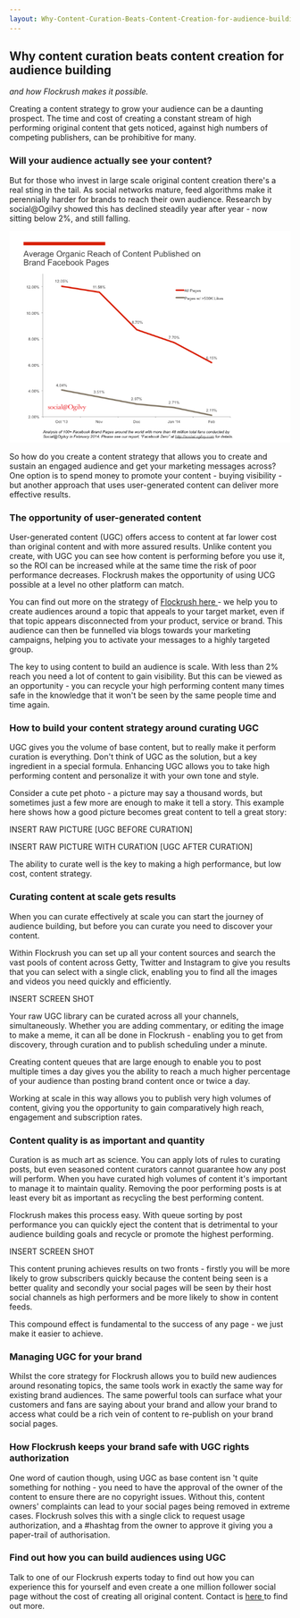 ```yaml
---
layout: Why-Content-Curation-Beats-Content-Creation-for-audience-building.html
---
```


<div class="ui left vertical stripe segment">
  <div class="ui left text container">
  <h2>
    Why content curation beats content creation for audience building
  </h2>
  <p><i>and how Flockrush makes it possible.</i></p>
  <p>Creating a content strategy to grow your audience can be a daunting prospect. The time and cost of creating a constant stream of high performing original content that gets noticed, against high numbers of competing publishers, can be prohibitive for many.
  </p>
  <h3 class="ui header">
    Will your audience actually see your content?
  </h3>
  <p>But for those who invest in large scale original content creation there's a real sting in the tail. As social networks mature, feed algorithms make it perennially harder for brands to reach their own audience. Research by social@Ogilvy showed this has
      declined steadily year after year - now sitting below 2%, and still falling.
  </p>
  <p><img class="ui fluid image" src="/img/Organic-Reach-Chart.png" alt="Ogilvy  Facebook Organic Reach Report"></p>
  <p>So how do you create a content strategy that allows you to create and sustain an engaged audience and get your marketing messages across? One option is to spend money to promote your content - buying visibility - but another approach that uses user-generated
      content can deliver more effective results.
  </p>
  <h3 class="ui header">
    The opportunity of user-generated content
  </h3>
  <p>User-generated content (UGC) offers access to content at far lower cost than original content and with more assured results. Unlike content you create, with UGC you can see how content is performing before you use it, so the ROI can be increased while
      at the same time the risk of poor performance decreases. Flockrush makes the opportunity of using UCG possible at a level no other platform can match.
  </p>
  <p>You can find out more on the strategy of
      <a href="/resources/How-to-build-an-audience-of-one-million-fans-in-ten-steps/">Flockrush here </a> - we help you to create audiences around a topic that appeals to your target market, even if that topic appears disconnected from your product, service
      or brand. This audience can then be funnelled via blogs towards your marketing campaigns, helping you to activate your messages to a highly targeted group.
  </p>
  <p>The key to using content to build an audience is scale. With less than 2% reach you need a lot of content to gain visibility. But this can be viewed as an opportunity - you can recycle your high performing content many times safe in the knowledge that
      it won't be seen by the same people time and time again.
  </p>
  <h3 class="ui header">
    How to build your content strategy around curating UGC
  </h3>
  <p>UGC gives you the volume of base content, but to really make it perform curation is everything. Don't think of UGC as the solution, but a key ingredient in a special formula. Enhancing UGC allows you to take high performing content and personalize it
      with your own tone and style.
  </p>
  <p>Consider a cute pet photo - a picture may say a thousand words, but sometimes just a few more are enough to make it tell a story. This example here shows how a good picture becomes great content to tell a great story:
  </p>
  <p>INSERT RAW PICTURE [UGC BEFORE CURATION]
  </p>
  <p>INSERT RAW PICTURE WITH CURATION [UGC AFTER CURATION]
  </p>
  <p>The ability to curate well is the key to making a high performance, but low cost, content strategy.
  </p>
  <h3 class="ui header">
    Curating content at scale gets results
  </h3>
  <p>When you can curate effectively at scale you can start the journey of audience building, but before you can curate you need to discover your content.
  </p>
  <p>Within Flockrush you can set up all your content sources and search the vast pools of content across Getty, Twitter and Instagram to give you results that you can select with a single click, enabling you to find all the images and videos you need quickly
      and efficiently.
  </p>
  <p>INSERT SCREEN SHOT
  </p>
  <p>Your raw UGC library can be curated across all your channels, simultaneously. Whether you are adding commentary, or editing the image to make a meme, it can all be done in Flockrush - enabling you to get from discovery, through curation and to publish
      scheduling under a minute.
  </p>
  <p>Creating content queues that are large enough to enable you to post multiple times a day gives you the ability to reach a much higher percentage of your audience than posting brand content once or twice a day.
  </p>
  <p>Working at scale in this way allows you to publish very high volumes of content, giving you the opportunity to gain comparatively high reach, engagement and subscription rates.
  </p>
  <h3 class="ui header">
    Content quality is as important and quantity
  </h3>
  <p>Curation is as much art as science. You can apply lots of rules to curating posts, but even seasoned content curators cannot guarantee how any post will perform. When you have curated high volumes of content it's important to manage it to maintain quality.
      Removing the poor performing posts is at least every bit as important as recycling the best performing content.
  </p>
  <p>Flockrush makes this process easy. With queue sorting by post performance you can quickly eject the content that is detrimental to your audience building goals and recycle or promote the highest performing.
  </p>
  <p>INSERT SCREEN SHOT
  </p>
  <p>This content pruning achieves results on two fronts - firstly you will be more likely to grow subscribers quickly because the content being seen is a better quality and secondly your social pages will be seen by their host social channels as high performers
      and be more likely to show in content feeds.
  </p>
  <p>This compound effect is fundamental to the success of any page - we just make it easier to achieve.
  </p>
  <h3 class="ui header">
    Managing UGC for your brand
  </h3>
  <p>Whilst the core strategy for Flockrush allows you to build new audiences around resonating topics, the same tools work in exactly the same way for existing brand audiences. The same powerful tools can surface what your customers and fans are saying about
      your brand and allow your brand to access what could be a rich vein of content to re-publish on your brand social pages. </p>
  <h3 class="ui header">
    How Flockrush keeps your brand safe with UGC rights authorization
  </h3>
  <p>One word of caution though, using UGC as base content isn 't quite something for nothing - you need to have the approval of the owner of the content to ensure there are no copyright issues. Without this, content owners' complaints can lead to your social
      pages being removed in extreme cases. Flockrush solves this with a single click to request usage authorization, and a #hashtag from the owner to approve it giving you a paper-trail of authorisation. </p>
  <h3 class="ui header">
    Find out how you can build audiences using UGC
  </h3>
  <p>Talk to one of our Flockrush experts today to find out how you can experience this for yourself and even create a one million follower social page without the cost of creating all original content. Contact is
      <a href="mailto:team@flockrush.com">here </a> to find out more. </p>
</div>
</div>
